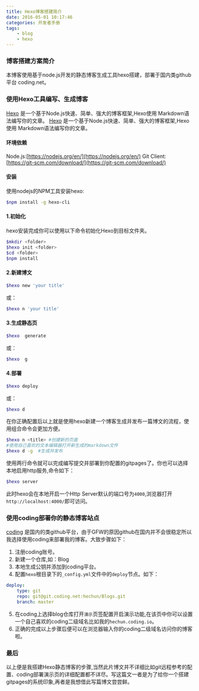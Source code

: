```yaml
---
title: Hexo博客搭建简介
date: 2016-05-01 10:17:46
categories: 开发者手册
tags: 
	- blog
	- hexo
---
```


### 博客搭建方案简介
本博客使用基于node.js开发的静态博客生成工具hexo搭建，部署于国内类github平台 coding.net。

### 使用Hexo工具编写、生成博客
[Hexo](https://hexo.io/) 是一个基于Node.js快速、简单、强大的博客框架,Hexo使用 Markdown语法编写你的文章。 [Hexo](https://hexo.io/) 是一个基于Node.js快速、简单、强大的博客框架,Hexo使用 Markdown语法编写你的文章。

#### 环境依赖
Node.js:[https://nodejs.org/en/](https://nodejs.org/en/)
Git Client:[https://git-scm.com/download/](https://git-scm.com/download/)

#### 安装
使用nodejs的NPM工具安装hexo:
```sh
$npm install -g hexo-cli
```

#### 1.初始化
hexo安装完成你可以使用以下命令初始化Hexo到目标文件夹<folder>。
```sh
$mkdir <folder>
$hexo init <folder>
$cd <folder>
$npm install
```

#### 2.新建博文
```sh
$hexo new 'your title'
```
或：
```sh
$hexo n 'your title'
```
#### 3.生成静态页
```sh
$hexo  generate
```
或：
```sh
$hexo  g
```
#### 4.部署
```sh
$hexo deploy
```
或：
```sh
$hexo d
```
在你正确配置后以上就是使用hexo新建一个博客生成并发布一篇博文的流程，使用组合命令会更加方便。
```sh
$hexo n	<title>	#创建新的页面
#使用自己喜欢的文本编辑器打开新生成的markdown文件
$hexo d -g  #生成并发布
```
使用两行命令就可以完成编写提交并部署到你配置的gitpages了。你也可以选择本地启用http服务,命令如下：
```sh
$hexo server
```
此时hexo会在本地开启一个Http Server默认的端口号为`4000`,浏览器打开`http://localhost:4000/`即可访问。

### 使用coding部署你的静态博客站点
[coding](http://coding.net/) 是国内的类github平台，由于GFW的原因github在国内并不会很稳定所以我选择使用coding来部署我的博客。大致步骤如下：
1. 注册coding账号。
2. 新建一个仓库,如：Blog
3. 本地生成公钥并添加到coding平台。
4. 配置`hexo`根目录下的`_config.yml`文件中的`deploy`节点。如下：
```yml
deploy:
	type: git
	repo: git@git.coding.net:hechun/Blogs.git
	branch: master
```
5. 在coding上选择blog仓库打开`演示`页签配置开启演示功能,在该页中你可以设置一个自己喜欢的coding二级域名比如我的`hechun.coding.io`。
6. 正确的完成以上步骤后便可以在浏览器输入你的coding二级域名访问你的博客啦。

### 最后
以上便是我搭建Hexo静态博客的步骤,当然此片博文并不详细比如git远程参考的配置、coding部署演示页的详细配置都不详尽。写这篇文一者是为了给你一个搭建gitpages的系统印象,再者是我想借此写篇博文尝尝鲜。
